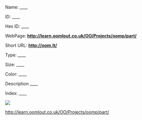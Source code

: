 

 
Name: ____

ID: ____

Hex ID: ____

WebPage: __http://learn.oomlout.co.uk/OO/Projects/oomp/part/__

Short URL: __http://oom.lt/__


Type: ____  

Size: ____  

Color: ____  

Description ____  

Index: ____


![](http://oomlout.com/oomp-gen/parts//_420.jpg)




 http://learn.oomlout.co.uk/OO/Projects/oomp/part/














